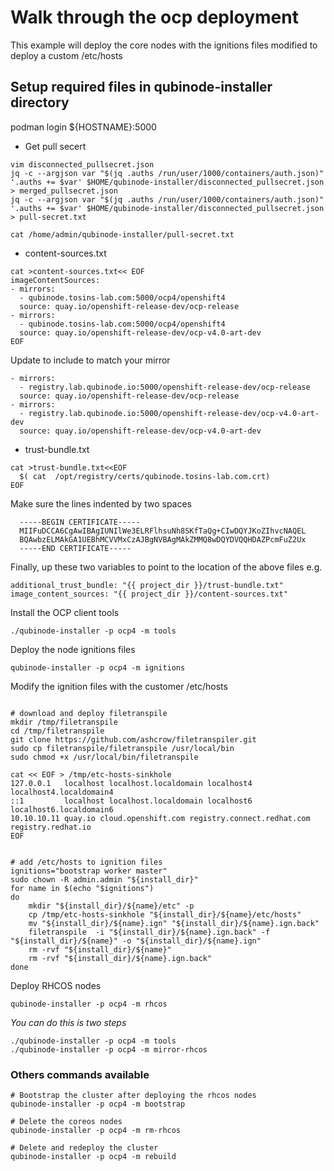 # Walk through the ocp deployment

This example will deploy the core nodes with the ignitions files modified to deploy a custom /etc/hosts

## Setup required files in qubinode-installer directory


podman login ${HOSTNAME}:5000

* Get pull secert 
```
vim disconnected_pullsecret.json 
jq -c --argjson var "$(jq .auths /run/user/1000/containers/auth.json)" '.auths += $var' $HOME/qubinode-installer/disconnected_pullsecret.json > merged_pullsecret.json
jq -c --argjson var "$(jq .auths /run/user/1000/containers/auth.json)" '.auths += $var' $HOME/qubinode-installer/disconnected_pullsecret.json > pull-secret.txt

cat /home/admin/qubinode-installer/pull-secret.txt
```



* content-sources.txt
```
cat >content-sources.txt<< EOF
imageContentSources:
- mirrors:
  - qubinode.tosins-lab.com:5000/ocp4/openshift4
  source: quay.io/openshift-release-dev/ocp-release
- mirrors:
  - qubinode.tosins-lab.com:5000/ocp4/openshift4
  source: quay.io/openshift-release-dev/ocp-v4.0-art-dev
EOF
```

Update to include to match your mirror
```
- mirrors: 
  - registry.lab.qubinode.io:5000/openshift-release-dev/ocp-release
  source: quay.io/openshift-release-dev/ocp-release 
- mirrors: 
  - registry.lab.qubinode.io:5000/openshift-release-dev/ocp-v4.0-art-dev
  source: quay.io/openshift-release-dev/ocp-v4.0-art-dev
```

* trust-bundle.txt
```
cat >trust-bundle.txt<<EOF
  $( cat  /opt/registry/certs/qubinode.tosins-lab.com.crt)
EOF
```

Make sure the lines indented by two spaces
```
  -----BEGIN CERTIFICATE-----
  MIIFuDCCA6CgAwIBAgIUNIlWe3ELRFlhsuNh8SKfTaQg+CIwDQYJKoZIhvcNAQEL
  BQAwbzELMAkGA1UEBhMCVVMxCzAJBgNVBAgMAkZMMQ8wDQYDVQQHDAZPcmFuZ2Ux
  -----END CERTIFICATE-----
```

Finally, up these two variables to point to the location of the above files e.g.

```
additional_trust_bundle: "{{ project_dir }}/trust-bundle.txt"
image_content_sources: "{{ project_dir }}/content-sources.txt"
```

Install the OCP client tools

```
./qubinode-installer -p ocp4 -m tools
```

Deploy the node ignitions files
```
qubinode-installer -p ocp4 -m ignitions
```

Modify the ignition files with the customer /etc/hosts
```

# download and deploy filetranspile
mkdir /tmp/filetranspile
cd /tmp/filetranspile
git clone https://github.com/ashcrow/filetranspiler.git
sudo cp filetranspile/filetranspile /usr/local/bin
sudo chmod +x /usr/local/bin/filetranspile

cat << EOF > /tmp/etc-hosts-sinkhole
127.0.0.1   localhost localhost.localdomain localhost4 localhost4.localdomain4
::1         localhost localhost.localdomain localhost6 localhost6.localdomain6
10.10.10.11 quay.io cloud.openshift.com registry.connect.redhat.com registry.redhat.io
EOF


# add /etc/hosts to ignition files
ignitions="bootstrap worker master"
sudo chown -R admin.admin "${install_dir}"
for name in $(echo "$ignitions")
do
    mkdir "${install_dir}/${name}/etc" -p
    cp /tmp/etc-hosts-sinkhole "${install_dir}/${name}/etc/hosts"
    mv "${install_dir}/${name}.ign" "${install_dir}/${name}.ign.back"
    filetranspile  -i "${install_dir}/${name}.ign.back" -f "${install_dir}/${name}" -o "${install_dir}/${name}.ign"
    rm -rvf "${install_dir}/${name}"
    rm -rvf "${install_dir}/${name}.ign.back"
done

```

Deploy RHCOS nodes

```
qubinode-installer -p ocp4 -m rhcos
```


*You can do this is two steps*
```
./qubinode-installer -p ocp4 -m tools
./qubinode-installer -p ocp4 -m mirror-rhcos
```

### Others commands available

```
# Bootstrap the cluster after deploying the rhcos nodes
qubinode-installer -p ocp4 -m bootstrap

# Delete the coreos nodes
qubinode-installer -p ocp4 -m rm-rhcos

# Delete and redeploy the cluster
qubinode-installer -p ocp4 -m rebuild
```

